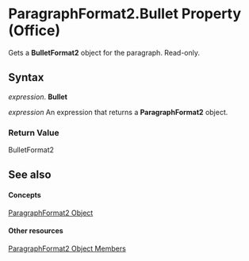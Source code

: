 
# ParagraphFormat2.Bullet Property (Office)

Gets a  **BulletFormat2** object for the paragraph. Read-only.


## Syntax

 _expression_. **Bullet**

 _expression_ An expression that returns a **ParagraphFormat2** object.


### Return Value

BulletFormat2


## See also


#### Concepts


[ParagraphFormat2 Object](05ff2b24-9603-f923-d053-e736fb2ba389.md)
#### Other resources


[ParagraphFormat2 Object Members](c0580593-7efb-659f-02a2-67dce512ee09.md)
